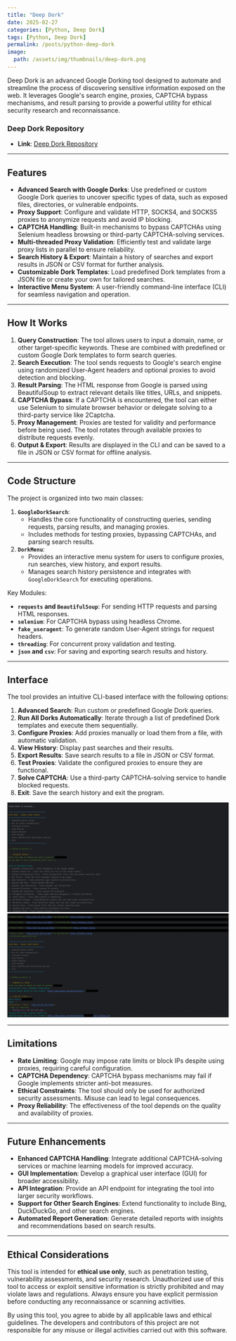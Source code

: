 ```yaml
---
title: "Deep Dork"
date: 2025-02-27
categories: [Python, Deep Dork]
tags: [Python, Deep Dork]
permalink: /posts/python-deep-dork
image:
  path: /assets/img/thumbnails/deep-dork.png
---
```





Deep Dork is an advanced Google Dorking tool designed to automate and streamline the process of discovering sensitive information exposed on the web. It leverages Google's search engine, proxies, CAPTCHA bypass mechanisms, and result parsing to provide a powerful utility for ethical security research and reconnaissance.

### **Deep Dork Repository**

- **Link**: [Deep Dork Repository](https://github.com/Diogo-Lages/Deep-Dork)

---

## Features
- **Advanced Search with Google Dorks**: Use predefined or custom Google Dork queries to uncover specific types of data, such as exposed files, directories, or vulnerable endpoints.
- **Proxy Support**: Configure and validate HTTP, SOCKS4, and SOCKS5 proxies to anonymize requests and avoid IP blocking.
- **CAPTCHA Handling**: Built-in mechanisms to bypass CAPTCHAs using Selenium headless browsing or third-party CAPTCHA-solving services.
- **Multi-threaded Proxy Validation**: Efficiently test and validate large proxy lists in parallel to ensure reliability.
- **Search History & Export**: Maintain a history of searches and export results in JSON or CSV format for further analysis.
- **Customizable Dork Templates**: Load predefined Dork templates from a JSON file or create your own for tailored searches.
- **Interactive Menu System**: A user-friendly command-line interface (CLI) for seamless navigation and operation.

---

## How It Works
1. **Query Construction**: The tool allows users to input a domain, name, or other target-specific keywords. These are combined with predefined or custom Google Dork templates to form search queries.
2. **Search Execution**: The tool sends requests to Google's search engine using randomized User-Agent headers and optional proxies to avoid detection and blocking.
3. **Result Parsing**: The HTML response from Google is parsed using BeautifulSoup to extract relevant details like titles, URLs, and snippets.
4. **CAPTCHA Bypass**: If a CAPTCHA is encountered, the tool can either use Selenium to simulate browser behavior or delegate solving to a third-party service like 2Captcha.
5. **Proxy Management**: Proxies are tested for validity and performance before being used. The tool rotates through available proxies to distribute requests evenly.
6. **Output & Export**: Results are displayed in the CLI and can be saved to a file in JSON or CSV format for offline analysis.

---

## Code Structure
The project is organized into two main classes:
1. **`GoogleDorkSearch`**:
   - Handles the core functionality of constructing queries, sending requests, parsing results, and managing proxies.
   - Includes methods for testing proxies, bypassing CAPTCHAs, and parsing search results.
2. **`DorkMenu`**:
   - Provides an interactive menu system for users to configure proxies, run searches, view history, and export results.
   - Manages search history persistence and integrates with `GoogleDorkSearch` for executing operations.

Key Modules:
- **`requests` and `BeautifulSoup`**: For sending HTTP requests and parsing HTML responses.
- **`selenium`**: For CAPTCHA bypass using headless Chrome.
- **`fake_useragent`**: To generate random User-Agent strings for request headers.
- **`threading`**: For concurrent proxy validation and testing.
- **`json` and `csv`**: For saving and exporting search results and history.

---

## Interface
The tool provides an intuitive CLI-based interface with the following options:
1. **Advanced Search**: Run custom or predefined Google Dork queries.
2. **Run All Dorks Automatically**: Iterate through a list of predefined Dork templates and execute them sequentially.
3. **Configure Proxies**: Add proxies manually or load them from a file, with automatic validation.
4. **View History**: Display past searches and their results.
5. **Export Results**: Save search results to a file in JSON or CSV format.
6. **Test Proxies**: Validate the configured proxies to ensure they are functional.
7. **Solve CAPTCHA**: Use a third-party CAPTCHA-solving service to handle blocked requests.
8. **Exit**: Save the search history and exit the program.

![First Part Output](/assets/img/Output1-Deep-Dork.png)
![Second Part Output](/assets/img/Output2-Deep-Dork.png)


---

## Limitations
- **Rate Limiting**: Google may impose rate limits or block IPs despite using proxies, requiring careful configuration.
- **CAPTCHA Dependency**: CAPTCHA bypass mechanisms may fail if Google implements stricter anti-bot measures.
- **Ethical Constraints**: The tool should only be used for authorized security assessments. Misuse can lead to legal consequences.
- **Proxy Reliability**: The effectiveness of the tool depends on the quality and availability of proxies.

---

## Future Enhancements
- **Enhanced CAPTCHA Handling**: Integrate additional CAPTCHA-solving services or machine learning models for improved accuracy.
- **GUI Implementation**: Develop a graphical user interface (GUI) for broader accessibility.
- **API Integration**: Provide an API endpoint for integrating the tool into larger security workflows.
- **Support for Other Search Engines**: Extend functionality to include Bing, DuckDuckGo, and other search engines.
- **Automated Report Generation**: Generate detailed reports with insights and recommendations based on search results.

---

## Ethical Considerations
This tool is intended for **ethical use only**, such as penetration testing, vulnerability assessments, and security research. Unauthorized use of this tool to access or exploit sensitive information is strictly prohibited and may violate laws and regulations. Always ensure you have explicit permission before conducting any reconnaissance or scanning activities.

By using this tool, you agree to abide by all applicable laws and ethical guidelines. The developers and contributors of this project are not responsible for any misuse or illegal activities carried out with this software.






